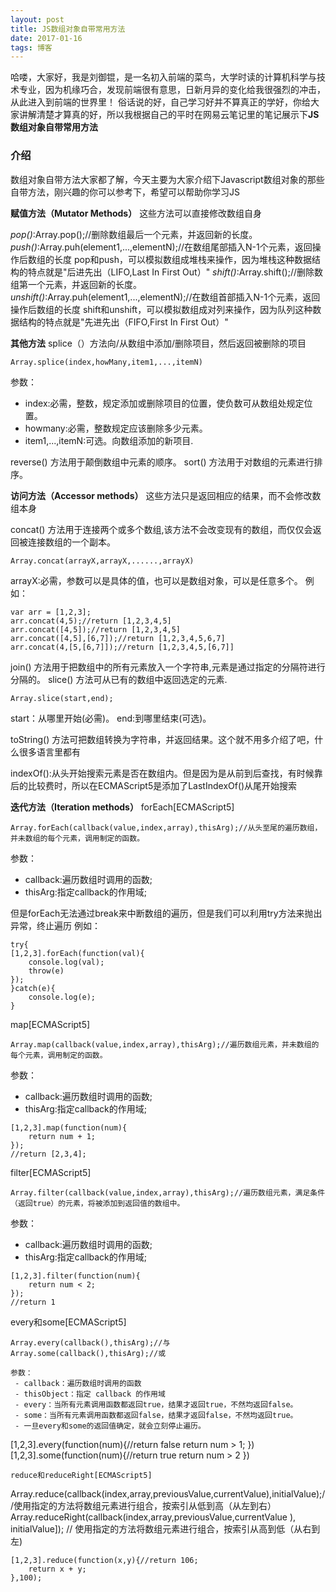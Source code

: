 ```yaml
---
layout: post
title: JS数组对象自带常用方法
date: 2017-01-16 
tags: 博客   
---
```


哈喽，大家好，我是刘御锟，是一名初入前端的菜鸟，大学时读的计算机科学与技术专业，因为机缘巧合，发现前端很有意思，日新月异的变化给我很强烈的冲击，从此进入到前端的世界里！
俗话说的好，自己学习好并不算真正的学好，你给大家讲解清楚才算真的好，所以我根据自己的平时在网易云笔记里的笔记展示下**JS数组对象自带常用方法**

### 介绍

数组对象自带方法大家都了解，今天主要为大家介绍下Javascript数组对象的那些自带方法，刚兴趣的你可以参考下，希望可以帮助你学习JS

**赋值方法（Mutator Methods）**
这些方法可以直接修改数组自身

*pop()*:Array.pop();//删除数组最后一个元素，并返回新的长度。
*push()*:Array.puh(element1,...,elementN);//在数组尾部插入N-1个元素，返回操作后数组的长度
pop和push，可以模拟数组成堆栈来操作，因为堆栈这种数据结构的特点就是"后进先出（LIFO,Last In First Out）"
*shift()*:Array.shift();//删除数组第一个元素，并返回新的长度。
*unshift()*:Array.puh(element1,...,elementN);//在数组首部插入N-1个元素，返回操作后数组的长度
shift和unshift，可以模拟数组成对列来操作，因为队列这种数据结构的特点就是"先进先出（FIFO,First In First Out）"

**其他方法**
splice（）方法向/从数组中添加/删除项目，然后返回被删除的项目
```
Array.splice(index,howMany,item1,...,itemN)
```
参数：
 - index:必需，整数，规定添加或删除项目的位置，使负数可从数组处规定位置。
 - howmany:必需，整数规定应该删除多少元素。
 - item1,...,itemN:可选。向数组添加的新项目.

reverse() 方法用于颠倒数组中元素的顺序。
sort() 方法用于对数组的元素进行排序。

**访问方法（Accessor methods）**
这些方法只是返回相应的结果，而不会修改数组本身

concat() 方法用于连接两个或多个数组,该方法不会改变现有的数组，而仅仅会返回被连接数组的一个副本。
```
Array.concat(arrayX,arrayX,......,arrayX)
```
arrayX:必需，参数可以是具体的值，也可以是数组对象，可以是任意多个。
例如：
```
var arr = [1,2,3];
arr.concat(4,5);//return [1,2,3,4,5]
arr.concat([4,5]);//return [1,2,3,4,5]
arr.concat([4,5],[6,7]);//return [1,2,3,4,5,6,7]
arr.concat(4,[5,[6,7]]);//return [1,2,3,4,5,[6,7]]
```

join() 方法用于把数组中的所有元素放入一个字符串,元素是通过指定的分隔符进行分隔的。
slice() 方法可从已有的数组中返回选定的元素.
```
Array.slice(start,end);
```
start：从哪里开始(必需)。
end:到哪里结束(可选)。

toString() 方法可把数组转换为字符串，并返回结果。这个就不用多介绍了吧，什么很多语言里都有

indexOf():从头开始搜索元素是否在数组内。但是因为是从前到后查找，有时候靠后的比较费时，所以在ECMAScript5是添加了LastIndexOf()从尾开始搜索

**迭代方法（Iteration methods）**
forEach[ECMAScript5]
```
Array.forEach(callback(value,index,array),thisArg);//从头至尾的遍历数组，并未数组的每个元素，调用制定的函数。
```
参数：
 - callback:遍历数组时调用的函数;
 - thisArg:指定callback的作用域;

但是forEach无法通过break来中断数组的遍历，但是我们可以利用try方法来抛出异常，终止遍历
例如：
```
try{
[1,2,3].forEach(function(val){
	console.log(val);
	throw(e)
});
}catch(e){
	console.log(e);
}
```

map[ECMAScript5]
```
Array.map(callback(value,index,array),thisArg);//遍历数组元素，并未数组的每个元素，调用制定的函数。
```
参数：
 - callback:遍历数组时调用的函数;
 - thisArg:指定callback的作用域;

```
[1,2,3].map(function(num){
	return num + 1;
});
//return [2,3,4];
```
filter[ECMAScript5]
```
Array.filter(callback(value,index,array),thisArg);//遍历数组元素，满足条件（返回true）的元素，将被添加到返回值的数组中。
```
参数：
 - callback:遍历数组时调用的函数;
 - thisArg:指定callback的作用域;
```
[1,2,3].filter(function(num){
	return num < 2; 
});
//return 1
```
every和some[ECMAScript5]
```
Array.every(callback(),thisArg);//与
Array.some(callback(),thisArg);//或

参数： 
 - callback：遍历数组时调用的函数 
 - thisObject：指定 callback 的作用域 
 - every：当所有元素调用函数都返回true，结果才返回true，不然均返回false。 
 - some：当所有元素调用函数都返回false，结果才返回false，不然均返回true。 
 - 一旦every和some的返回值确定，就会立刻停止遍历。 

```
[1,2,3].every(function(num){//return false
return num > 1;
})
[1,2,3].some(function(num){//return true
return num > 2
})
```
reduce和reduceRight[ECMAScript5] 
```
Array.reduce(callback(index,array,previousValue,currentValue),initialValue);//使用指定的方法将数组元素进行组合，按索引从低到高（从左到右） 
Array.reduceRight(callback(index,array,previousValue,currentValue ), initialValue]); // 使用指定的方法将数组元素进行组合，按索引从高到低（从右到左)
```
[1,2,3].reduce(function(x,y){//return 106;
	return x + y; 
},100);
```